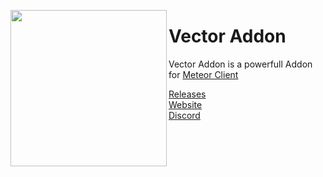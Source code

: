 
<img align="left" style="float:left" src='https://raw.githubusercontent.com/cally72jhb/vector-addon/main/src/main/resources/assets/vector/V-Component.png' width="250px" height="250px"><h1>Vector Addon</h1>

Vector Addon is a powerfull Addon for [Meteor Client](https://github.com/MeteorDevelopment/meteor-client)

[Releases](https://github.com/cally72jhb/vector-addon/releases)<br>
[Website](https://cally72jhb.github.io/website)<br>
[Discord](https://discord.gg/A3nYgbKeXR)<br>
